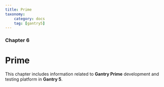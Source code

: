 ```yaml
---
title: Prime
taxonomy:
    category: docs
    tag: [gantry5]
---
```


### Chapter 6

# Prime

This chapter includes information related to **Gantry Prime** development and testing platform in **Gantry 5**.
